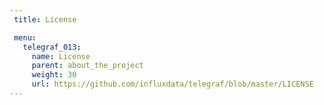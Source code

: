 ```yaml
---
 title: License

 menu:
   telegraf_013:
     name: License
     parent: about_the_project
     weight: 30
     url: https://github.com/influxdata/telegraf/blob/master/LICENSE
---
```

